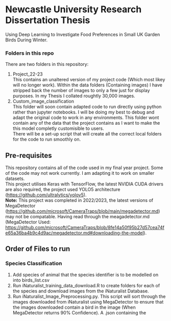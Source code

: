 # Newcastle University Research Dissertation Thesis 
Using Deep Learning to Investigate Food Preferences in Small UK Garden Birds During Winter.
 ### Folders in this repo
There are two folders in this repository:  
1) Project_22-23  
   This contains an unaltered version of my project code (Which most likey will no longer work). Within the data folders (Containing images) I have stripped back the number of images to only a few just for display purposes. In my Thesis I collated roughtly 30,000 images.
2) Custom_image_classification  
   This folder will soon contain adapted code to run directly using python rather than jupyter notebooks. I will be doing my best to debug and adapt the original code to work in any environments. This folder wont contain any of the data that the project contains as I want to make the this model completly customisible to users.  
   There will be a set-up script that will create all the correct local folders for the code to run smoothly on. 


## Pre-requisites
This repository contains all of the code used in my final year project. Some of the code may not work currently. I am adapting it to work on smaller datasets.  
This project utilises Keras with TensorFlow, the latest NVIDIA CUDA drivers are also required, the project used YOLO5 architecture (https://github.com/ultralytics/yolov5).  
**Note:** This project was completed in 2022/2023, the latest versions of MegaDetector (https://github.com/microsoft/CameraTraps/blob/main/megadetector.md) may not be compatable. Having read through the meagadetector.md (MegaDetector Used: https://github.com/microsoft/CameraTraps/blob/8fe14a50f95b27d57cea74fe65a36ba4b9c4d9ac/megadetector.md#downloading-the-model).  

## Order of Files to run
### Species Classification
1) Add species of animal that the species identifier is to be modelled on into birds_list.csv
2) Run iNaturalist_training_data_download.R to create folders for each of the species and download images from the iNaturalist Database.
3) Run iNaturalist_Image_Preprocessing.py.  This script will sort through the images downloaded from iNaturalist using MegaDetector to ensure that the images downloaded contain a bird in the image (When MegaDetector returns 90% Confidence). A .json containing the 